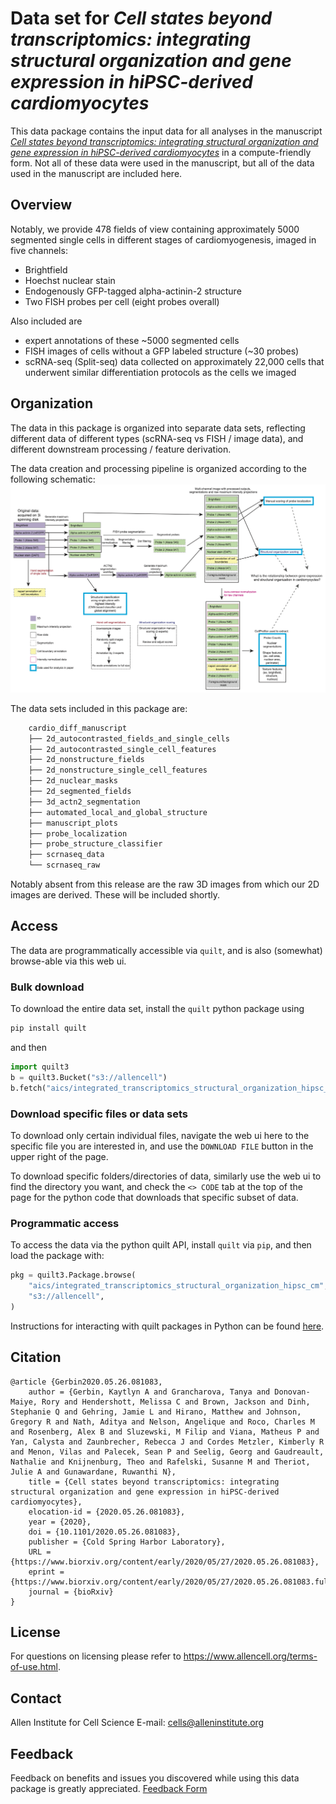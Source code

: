 # Data set for _Cell states beyond transcriptomics: integrating structural organization and gene expression in hiPSC-derived cardiomyocytes_

This data package contains the input data for all analyses in the manuscript [_Cell states beyond transcriptomics: integrating structural organization and gene expression in hiPSC-derived cardiomyocytes_](https://www.biorxiv.org/content/10.1101/2020.05.26.081083v1) in a compute-friendly form.
Not all of these data were used in the manuscript, but all of the data used in the manuscript are included here.

## Overview
Notably, we provide 478 fields of view containing approximately 5000 segmented single cells in different stages of cardiomyogenesis, imaged in five channels:
- Brightfield
- Hoechst nuclear stain
- Endogenously GFP-tagged alpha-actinin-2 structure
- Two FISH probes per cell (eight probes overall)

Also included are
- expert annotations of these ~5000 segmented cells
- FISH images of cells without a GFP labeled structure (~30 probes)
- scRNA-seq (Split-seq) data collected on approximately 22,000 cells that underwent similar differentiation protocols as the cells we imaged

## Organization
The data in this package is organized into separate data sets, reflecting different data of different types (scRNA-seq vs FISH / image data), and different downstream processing / feature derivation.

The data creation and processing pipeline is organized according to the following schematic:
![Data pipeline schematic](resources/Website_schematic_data_flow_20200310_v2.png)

The data sets included in this package are:

```bash
    cardio_diff_manuscript
    ├── 2d_autocontrasted_fields_and_single_cells
    ├── 2d_autocontrasted_single_cell_features
    ├── 2d_nonstructure_fields
    ├── 2d_nonstructure_single_cell_features
    ├── 2d_nuclear_masks
    ├── 2d_segmented_fields
    ├── 3d_actn2_segmentation
    ├── automated_local_and_global_structure
    ├── manuscript_plots
    ├── probe_localization
    ├── probe_structure_classifier
    ├── scrnaseq_data
    └── scrnaseq_raw
```

Notably absent from this release are the raw 3D images from which our 2D images are derived.
These will be included shortly.

## Access
The data are programmatically accessible via `quilt`, and is also (somewhat) browse-able via this web ui.

### Bulk download
To download the entire data set, install the `quilt` python package using
```bash
pip install quilt
```
and then
```python
import quilt3
b = quilt3.Bucket("s3://allencell")
b.fetch("aics/integrated_transcriptomics_structural_organization_hipsc_cm/", "./")
```

### Download specific files or data sets
To download only certain individual files, navigate the web ui here to the specific file you are interested in, and use the `DOWNLOAD FILE` button in the upper right of the page.

To download specific folders/directories of data, similarly use the web ui to find the directory you want, and check the `<> CODE` tab at the top of the page for the python code that downloads that specific subset of data.

### Programmatic access
To access the data via the python quilt API, install `quilt` via `pip`, and then load the package with:

```python
pkg = quilt3.Package.browse(
    "aics/integrated_transcriptomics_structural_organization_hipsc_cm",
    "s3://allencell",
)
```
Instructions for interacting with quilt packages in Python can be found [here](https://docs.quiltdata.com/walkthrough/getting-data-from-a-package).

## Citation
```
@article {Gerbin2020.05.26.081083,
	author = {Gerbin, Kaytlyn A and Grancharova, Tanya and Donovan-Maiye, Rory and Hendershott, Melissa C and Brown, Jackson and Dinh, Stephanie Q and Gehring, Jamie L and Hirano, Matthew and Johnson, Gregory R and Nath, Aditya and Nelson, Angelique and Roco, Charles M and Rosenberg, Alex B and Sluzewski, M Filip and Viana, Matheus P and Yan, Calysta and Zaunbrecher, Rebecca J and Cordes Metzler, Kimberly R and Menon, Vilas and Palecek, Sean P and Seelig, Georg and Gaudreault, Nathalie and Knijnenburg, Theo and Rafelski, Susanne M and Theriot, Julie A and Gunawardane, Ruwanthi N},
	title = {Cell states beyond transcriptomics: integrating structural organization and gene expression in hiPSC-derived cardiomyocytes},
	elocation-id = {2020.05.26.081083},
	year = {2020},
	doi = {10.1101/2020.05.26.081083},
	publisher = {Cold Spring Harbor Laboratory},
	URL = {https://www.biorxiv.org/content/early/2020/05/27/2020.05.26.081083},
	eprint = {https://www.biorxiv.org/content/early/2020/05/27/2020.05.26.081083.full.pdf},
	journal = {bioRxiv}
}
```

## License
For questions on licensing please refer to https://www.allencell.org/terms-of-use.html.

## Contact
Allen Institute for Cell Science E-mail: cells@alleninstitute.org

## Feedback
Feedback on benefits and issues you discovered while using this data package is greatly appreciated. [Feedback Form](https://forms.gle/GUBC3zU5kuA8wyS17)
